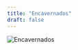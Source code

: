 ```yaml
---
title: "Encavernados"
draft: false
---
```


<div class="main-image">
  <img src="/media/portada.webp" alt="Encavernados">
</div>


